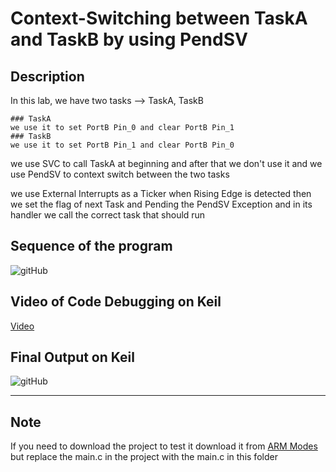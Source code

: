 # Context-Switching between TaskA and TaskB by using PendSV

## Description
In this lab, we have two tasks --> TaskA, TaskB
```
### TaskA
we use it to set PortB Pin_0 and clear PortB Pin_1
### TaskB
we use it to set PortB Pin_1 and clear PortB Pin_0
```

we use SVC to call TaskA at beginning and after that we don't use it
and we use PendSV to context switch between the two tasks

we use External Interrupts as a Ticker when Rising Edge is detectedthen we set the flag of next Task and Pending the PendSV Exception 
and in its handler we call the correct task that should run

## Sequence of the program
![gitHub]()

## Video of Code Debugging on Keil
[Video]()

## Final Output on Keil
![gitHub]()

___

## Note
If you need to download the project to test it download it
from [ARM Modes](https://github.com/MostafaEdrees11/Mastering_Embedded_System_Online_Diploma/tree/master/Unit14_Mastering%20ARM%20Cortex%20M3_4/Lesson2_ARM%20Modes)
but replace the main.c in the project with the main.c
in this folder


